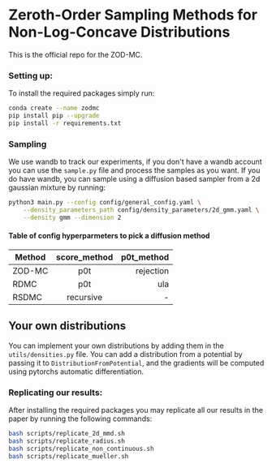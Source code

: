 # Zeroth-Order Sampling Methods for Non-Log-Concave Distributions

This is the official repo for the ZOD-MC.



### Setting up:
To install the required packages simply run:

```bash
conda create --name zodmc
pip install pip --upgrade
pip install -r requirements.txt
```

### Sampling
We use wandb to track our experiments, if you don't have a wandb account you can use the `sample.py` file and process the samples as you want. If you do have wandb, you can sample using a diffusion based sampler from a 2d gaussian mixture by running:

```bash
python3 main.py --config config/general_config.yaml \
    --density_parameters_path config/density_parameters/2d_gmm.yaml \
    --density gmm --dimension 2
```
#### Table of config hyperparmeters to pick a diffusion method
| Method        | score_method  | p0t_method |
| ------------- |:-------------:| ----------:|
| ZOD-MC        | p0t           | rejection  |
| RDMC          | p0t           |   ula      |
| RSDMC         | recursive     |    -       |

## Your own distributions

You can implement your own distributions by adding them in the `utils/densities.py` file. You can add a distribution from a potential by passing it to `DistributionFromPotential`, and the gradients will be computed using pytorchs automatic differentiation.


### Replicating our results:

After installing the required packages you may replicate all our results in the paper by running the following commands:

```bash
bash scripts/replicate_2d_mmd.sh
bash scripts/replicate_radius.sh
bash scripts/replicate_non_continuous.sh
bash scripts/replicate_mueller.sh
```

